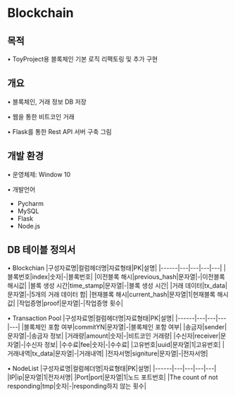 # Blockchain
## 목적
• ToyProject용 블록체인 기본 로직 리팩토링 및 추가 구현

## 개요
• 블록체인, 거래 정보 DB 저장

• 웹을 통한 비트코인 거래

• Flask를 통한 Rest API 서버 구축
그림

## 개발 환경
• 운영체제: Window 10

• 개발언어 
  - Pycharm
  - MySQL
  - Flask
  - Node.js

## DB 테이블 정의서
• Blockchian
  |구성자료명|컬럼헤더명|자료형태|PK|설명|
  |------|---|---|---|---|
  |블록번호|index|숫자|-|블록번호|
  |이전블록 해시|previous_hash|문자열|-|이전블록 해시값|
  |블록 생성 시간|time_stamp|문자열|-|블록 생성 시간|
  |거래 데이터|tx_data|문자열|-|5개의 거래 데이터 합|
  |현재블록 해시|current_hash|문자열|1|현재블록 해시값|
  |작업증명|proof|문자열|-|작업증명 횟수|
  
• Transaction Pool
  |구성자료명|컬럼헤더명|자료형태|PK|설명|
  |------|---|---|---|---|
  |블록체인 포함 여부|commitYN|문자열|-|블록체인 포함 여부|
  |송금자|sender|문자열|-|송금자 정보|
  |거래량|amount|숫자|-|비트코인 거래량|
  |수신자|receiver|문자열|-|수신자 정보|
  |수수료|fee|숫자|-|수수료|
  |고유번호|uuid|문자열|1|고유번호|
  |거래내역|tx_data|문자열|-|거래내역|
  |전자서명|signiture|문자열|-|전자서명|
  
• NodeList
  |구성자료명|컬럼헤더명|자료형태|PK|설명|
  |------|---|---|---|---|
  |IP|ip|문자열|1|전자서명|
  |Port|port|문자열|1|노드 포트번호|
  |The count of not responding|tmp|숫자|-|responding하지 않는 횟수|
  
 
